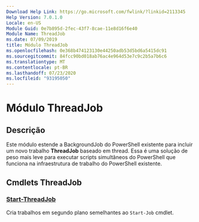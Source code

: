 ```yaml
---
Download Help Link: https://go.microsoft.com/fwlink/?linkid=2113345
Help Version: 7.0.1.0
Locale: en-US
Module Guid: 0e7b895d-2fec-43f7-8cae-11e8d16f6e40
Module Name: ThreadJob
ms.date: 07/09/2019
title: Módulo ThreadJob
ms.openlocfilehash: 0e368b474123130e44250adb53d5bd6a5415dc91
ms.sourcegitcommit: 84fcc90bd018ab76ac4e964d53e7c9c2b5a7b6c6
ms.translationtype: MT
ms.contentlocale: pt-BR
ms.lasthandoff: 07/23/2020
ms.locfileid: "93195050"
---
```

# Módulo ThreadJob

## Descrição
Este módulo estende a BackgroundJob do PowerShell existente para incluir um novo trabalho **ThreadJob** baseado em thread. Essa é uma solução de peso mais leve para executar scripts simultâneos do PowerShell que funciona na infraestrutura de trabalho do PowerShell existente.

## Cmdlets ThreadJob

### [Start-ThreadJob](Start-ThreadJob.md)
Cria trabalhos em segundo plano semelhantes ao `Start-Job` cmdlet.
